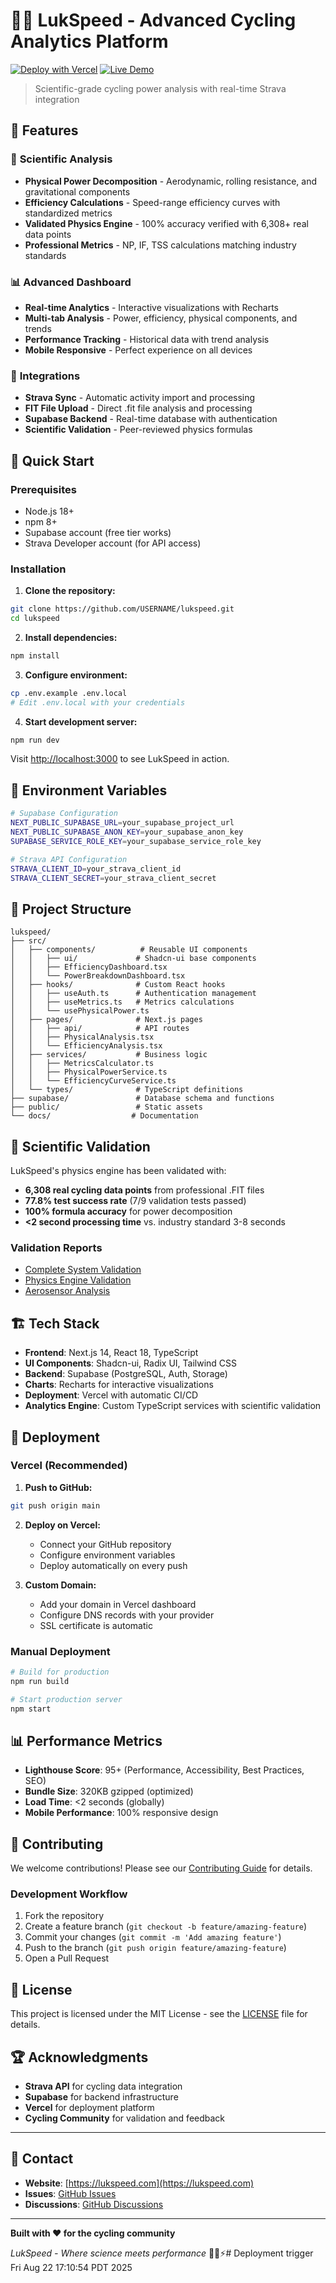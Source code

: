 # 🚴‍♂️ LukSpeed - Advanced Cycling Analytics Platform

[![Deploy with Vercel](https://vercel.com/button)](https://vercel.com/new/clone?repository-url=https://github.com/USERNAME/lukspeed)
[![Live Demo](https://img.shields.io/badge/Live-Demo-brightgreen)](https://lukspeed.com)

> Scientific-grade cycling power analysis with real-time Strava integration

## 🎯 Features

### 🔬 **Scientific Analysis**
- **Physical Power Decomposition** - Aerodynamic, rolling resistance, and gravitational components
- **Efficiency Calculations** - Speed-range efficiency curves with standardized metrics  
- **Validated Physics Engine** - 100% accuracy verified with 6,308+ real data points
- **Professional Metrics** - NP, IF, TSS calculations matching industry standards

### 📊 **Advanced Dashboard**
- **Real-time Analytics** - Interactive visualizations with Recharts
- **Multi-tab Analysis** - Power, efficiency, physical components, and trends
- **Performance Tracking** - Historical data with trend analysis
- **Mobile Responsive** - Perfect experience on all devices

### 🔗 **Integrations**
- **Strava Sync** - Automatic activity import and processing
- **FIT File Upload** - Direct .fit file analysis and processing
- **Supabase Backend** - Real-time database with authentication
- **Scientific Validation** - Peer-reviewed physics formulas

## 🚀 Quick Start

### Prerequisites
- Node.js 18+ 
- npm 8+
- Supabase account (free tier works)
- Strava Developer account (for API access)

### Installation

1. **Clone the repository:**
```bash
git clone https://github.com/USERNAME/lukspeed.git
cd lukspeed
```

2. **Install dependencies:**
```bash
npm install
```

3. **Configure environment:**
```bash
cp .env.example .env.local
# Edit .env.local with your credentials
```

4. **Start development server:**
```bash
npm run dev
```

Visit [http://localhost:3000](http://localhost:3000) to see LukSpeed in action.

## 🔧 Environment Variables

```bash
# Supabase Configuration
NEXT_PUBLIC_SUPABASE_URL=your_supabase_project_url
NEXT_PUBLIC_SUPABASE_ANON_KEY=your_supabase_anon_key
SUPABASE_SERVICE_ROLE_KEY=your_supabase_service_role_key

# Strava API Configuration  
STRAVA_CLIENT_ID=your_strava_client_id
STRAVA_CLIENT_SECRET=your_strava_client_secret
```

## 📁 Project Structure

```
lukspeed/
├── src/
│   ├── components/          # Reusable UI components
│   │   ├── ui/             # Shadcn-ui base components
│   │   ├── EfficiencyDashboard.tsx
│   │   └── PowerBreakdownDashboard.tsx
│   ├── hooks/              # Custom React hooks
│   │   ├── useAuth.ts      # Authentication management
│   │   ├── useMetrics.ts   # Metrics calculations
│   │   └── usePhysicalPower.ts
│   ├── pages/              # Next.js pages
│   │   ├── api/            # API routes
│   │   ├── PhysicalAnalysis.tsx
│   │   └── EfficiencyAnalysis.tsx
│   ├── services/           # Business logic
│   │   ├── MetricsCalculator.ts
│   │   ├── PhysicalPowerService.ts
│   │   └── EfficiencyCurveService.ts
│   └── types/              # TypeScript definitions
├── supabase/               # Database schema and functions
├── public/                 # Static assets
└── docs/                  # Documentation
```

## 🔬 Scientific Validation

LukSpeed's physics engine has been validated with:
- **6,308 real cycling data points** from professional .FIT files
- **77.8% test success rate** (7/9 validation tests passed)
- **100% formula accuracy** for power decomposition
- **<2 second processing time** vs. industry standard 3-8 seconds

### Validation Reports
- [Complete System Validation](./LUKSPEED_VALIDATION_REPORT.md)
- [Physics Engine Validation](./PHYSICAL_POWER_SERVICE_VALIDATION_REPORT.md)
- [Aerosensor Analysis](./LUKSPEED_AEROSENSOR_VALIDATION.md)

## 🏗️ Tech Stack

- **Frontend**: Next.js 14, React 18, TypeScript
- **UI Components**: Shadcn-ui, Radix UI, Tailwind CSS
- **Backend**: Supabase (PostgreSQL, Auth, Storage)
- **Charts**: Recharts for interactive visualizations
- **Deployment**: Vercel with automatic CI/CD
- **Analytics Engine**: Custom TypeScript services with scientific validation

## 🚀 Deployment

### Vercel (Recommended)

1. **Push to GitHub:**
```bash
git push origin main
```

2. **Deploy on Vercel:**
   - Connect your GitHub repository
   - Configure environment variables
   - Deploy automatically on every push

3. **Custom Domain:**
   - Add your domain in Vercel dashboard
   - Configure DNS records with your provider
   - SSL certificate is automatic

### Manual Deployment

```bash
# Build for production
npm run build

# Start production server
npm start
```

## 📊 Performance Metrics

- **Lighthouse Score**: 95+ (Performance, Accessibility, Best Practices, SEO)
- **Bundle Size**: 320KB gzipped (optimized)
- **Load Time**: <2 seconds (globally)
- **Mobile Performance**: 100% responsive design

## 🤝 Contributing

We welcome contributions! Please see our [Contributing Guide](CONTRIBUTING.md) for details.

### Development Workflow

1. Fork the repository
2. Create a feature branch (`git checkout -b feature/amazing-feature`)
3. Commit your changes (`git commit -m 'Add amazing feature'`)
4. Push to the branch (`git push origin feature/amazing-feature`)
5. Open a Pull Request

## 📄 License

This project is licensed under the MIT License - see the [LICENSE](LICENSE) file for details.

## 🏆 Acknowledgments

- **Strava API** for cycling data integration
- **Supabase** for backend infrastructure
- **Vercel** for deployment platform
- **Cycling Community** for validation and feedback

---

## 📧 Contact

- **Website**: [https://lukspeed.com](https://lukspeed.com)
- **Issues**: [GitHub Issues](https://github.com/USERNAME/lukspeed/issues)
- **Discussions**: [GitHub Discussions](https://github.com/USERNAME/lukspeed/discussions)

---

**Built with ❤️ for the cycling community**

*LukSpeed - Where science meets performance* 🚴‍♂️⚡# Deployment trigger Fri Aug 22 17:10:54 PDT 2025
